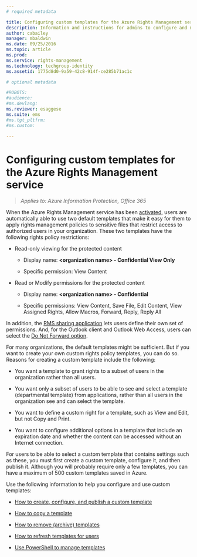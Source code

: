 ```yaml
---
# required metadata

title: Configuring custom templates for the Azure Rights Management service| Azure Information Protection
description: Information and instructions for admins to configure and manage usage rights templates. Templates make it easy for users and other admins to apply policies to sensitive files that restrict access to authorized users.
author: cabailey
manager: mbaldwin
ms.date: 09/25/2016
ms.topic: article
ms.prod:
ms.service: rights-management
ms.technology: techgroup-identity
ms.assetid: 1775d8d0-9a59-42c8-914f-ce285b71ac1c

# optional metadata

#ROBOTS:
#audience:
#ms.devlang:
ms.reviewer: esaggese
ms.suite: ems
#ms.tgt_pltfrm:
#ms.custom:

---
```


# Configuring custom templates for the Azure Rights Management service

>*Applies to: Azure Information Protection, Office 365*

When the Azure Rights Management service has been [activated](activate-service.md), users are automatically able to use two default templates that make it easy for them to apply rights management policies to sensitive files that restrict access to authorized users in your organization. These two templates have the following rights policy restrictions:

-   Read-only viewing for the protected content

    -   Display name: **&lt;organization name&gt; - Confidential View Only**

    -   Specific permission: View Content

-   Read or Modify permissions for the protected content

    -   Display name: **&lt;organization name&gt; - Confidential**

    -   Specific permissions: View Content, Save File, Edit Content, View Assigned Rights, Allow Macros, Forward, Reply, Reply All

In addition, the [RMS sharing application](../rms-client/sharing-app-windows.md) lets users define their own set of permissions. And, for the Outlook client and Outlook Web Access, users can select the [Do Not Forward option](../deploy-use/configure-usage-rights.md#do-not-forward-option-for-emails).

For many organizations, the default templates might be sufficient. But if you want to create your own custom rights policy templates, you can do so. Reasons for creating a custom template include the following:

-   You want a template to grant rights to a subset of users in the organization rather than all users.

-   You want only a subset of users to be able to see and select a template (departmental template) from applications, rather than all users in the organization see and can select the template.

-   You want to define a custom right for a template, such as View and Edit, but not Copy and Print.

-   You want to configure additional options in a template that include an expiration date and whether the content can be accessed without an Internet connection.

For users to be able to select a custom template that contains settings such as these, you must first create a custom template, configure it, and then publish it. Although you will probably require only a few templates, you can have a maximum of 500 custom templates saved in Azure. 

Use the following information to help you configure and use custom templates:

-   [How to create, configure, and publish a custom template](create-template.md)

-   [How to copy a template](copy-template.md)

-   [How to remove (archive) templates](remove-template.md)

-   [How to refresh templates for users](refresh-templates.md)

-   [Use PowerShell to manage templates](configure-templates-with-powershell.md)


